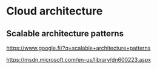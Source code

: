 # Cloud architecture

## Scalable architecture patterns

https://www.google.fi/?q=scalable+architecture+patterns

https://msdn.microsoft.com/en-us/library/dn600223.aspx
